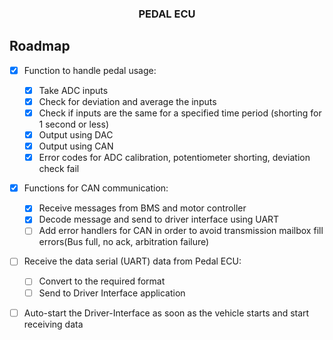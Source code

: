 
<h3 align="center">PEDAL ECU</h3>

## Roadmap

- [x] Function to handle pedal usage:
  - [x] Take ADC inputs
  - [x] Check for deviation and average the inputs
  - [x] Check if inputs are the same for a specified time period (shorting for 1 second or less)
  - [x] Output using DAC
  - [x] Output using CAN
  - [x] Error codes for ADC calibration, potentiometer shorting, deviation check fail

- [x] Functions for CAN communication:
  - [x] Receive messages from BMS and motor controller
  - [x] Decode message and send to driver interface using UART
  - [ ] Add error handlers for CAN in order to avoid transmission mailbox fill errors(Bus full, no ack, arbitration failure)

- [ ] Receive the data serial (UART) data from Pedal ECU:
  - [ ] Convert to the required format
  - [ ] Send to Driver Interface application

- [ ] Auto-start the Driver-Interface as soon as the vehicle starts and start receiving data  



